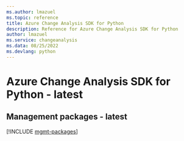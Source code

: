 ```yaml
---
ms.author: lmazuel
ms.topic: reference
title: Azure Change Analysis SDK for Python
description: Reference for Azure Change Analysis SDK for Python
author: lmazuel
ms.service: changeanalysis
ms.data: 08/25/2022
ms.devlang: python
---
```

# Azure Change Analysis SDK for Python - latest

## Management packages - latest
[!INCLUDE [mgmt-packages](change-analysis-mgmt-index.md)]